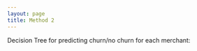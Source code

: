 ```yaml
---
layout: page
title: Method 2
---
```

Decision Tree for predicting churn/no churn for each merchant:

